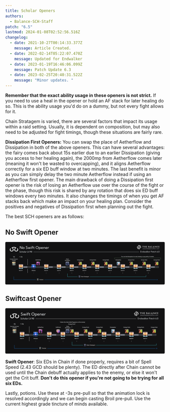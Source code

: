 ```yaml
---
title: Scholar Openers
authors:
  - Balance-SCH-Staff
patch: "6.5"
lastmod: 2024-01-08T02:52:56.516Z
changelog:
  - date: 2021-10-27T00:14:33.377Z
    message: Article Created.
  - date: 2022-02-14T05:22:07.470Z
    message: Updated for Endwalker
  - date: 2023-01-19T16:46:06.099Z
    message: Patch Update 6.3
  - date: 2023-02-25T20:40:31.522Z
    message: "Minor updates. "
---
```

**Remember that the exact ability usage in these openers is not strict.** If you need to use a heal in the opener or hold an AF stack for later healing do so. This is the ability usage you'd do on a dummy, but not every fight allows for it.

Chain Stratagem is varied, there are several factors that impact its usage within a raid setting. Usually, it is dependent on composition, but may also need to be adjusted for fight timings, though these situations are fairly rare. 

**Dissipation First Openers:** You can swap the place of Aetherflow and Dissipation in both of the above openers. This can have several advantages: the fairy comes back about 15s earlier due to an earlier Dissipation (giving you access to her healing again), the 2000mp from Aetherflow comes later (meaning it won't be wasted to overcapping), and it aligns Aetherflow correctly for a six ED buff window at two minutes. The last benefit is minor as you can simply delay the two minute Aetherflow instead if using an Aetherflow first opener. The main drawback of doing a Dissipation first opener is the risk of losing an Aetherflow use over the course of the fight or the phase, though this risk is shared by any rotation that does six ED buff windows every two minutes. It also changes the timings of when you get AF stacks back which make an impact on your healing plan. Consider the positives and negatives of Dissipation first when planning out the fight. 

The best SCH openers are as follows:

## No Swift Opener

![5 EDs in Chain, easy to execute](/img/jobs/sch/sch_ew_no_swift_opener.png "No Swift Opener")

## Swiftcast Opener

![](/img/jobs/sch/sch_ew_swift_opener.png "Swiftcast Opener")

**Swift Opener**: Six EDs in Chain if done properly, requires a bit of Spell Speed (2.43 GCD should be plenty). The ED directly after Chain cannot be used until the Chain debuff actually applies to the enemy, or else it won't get the Crit buff. **Don't do this opener if you're not going to be trying for all six EDs.**



Lastly, potions. Use these at -3s pre-pull so that the animation lock is resolved accordingly and we can begin casting Broil pre-pull. Use the current highest grade tincture of minds available.